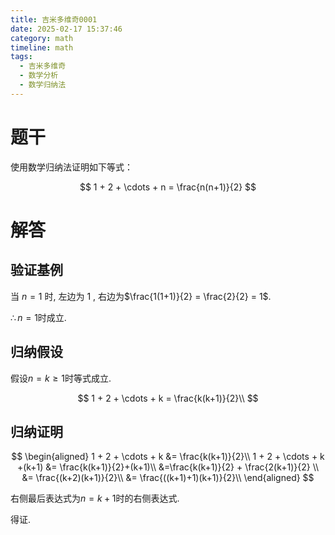 ```yaml
---
title: 吉米多维奇0001
date: 2025-02-17 15:37:46
category: math
timeline: math
tags:
  - 吉米多维奇
  - 数学分析
  - 数学归纳法
---
```


# 题干

使用数学归纳法证明如下等式：

$$
1 + 2 + \cdots + n = \frac{n(n+1)}{2}
$$

# 解答

##  验证基例

当 $n=1$ 时, 左边为 $1$ , 右边为$\frac{1(1+1)}{2} = \frac{2}{2} = 1$.

$\therefore n=1$时成立.

## 归纳假设

假设$n=k\ge 1$时等式成立.

$$
1 + 2 + \cdots + k = \frac{k(k+1)}{2}\\
$$

## 归纳证明

$$
\begin{aligned}
1 + 2 + \cdots + k &= \frac{k(k+1)}{2}\\
1 + 2 + \cdots + k +(k+1) &= \frac{k(k+1)}{2}+(k+1)\\
&=\frac{k(k+1)}{2} + \frac{2(k+1)}{2} \\
&= \frac{(k+2)(k+1)}{2}\\
&= \frac{((k+1)+1)(k+1)}{2}\\
\end{aligned}
$$

右侧最后表达式为$n=k+1$时的右侧表达式.

得证.
